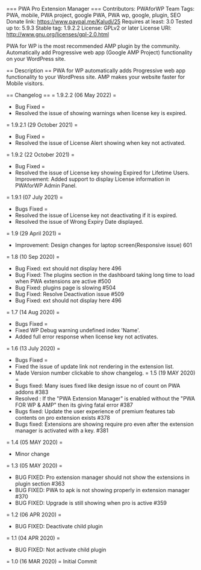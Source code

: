 === PWA Pro Extension Manager ===
Contributors: PWAforWP Team
Tags: PWA, mobile, PWA project, google PWA, PWA wp, google, plugin, SEO
Donate link: https://www.paypal.me/Kaludi/25
Requires at least: 3.0
Tested up to: 5.9.3
Stable tag: 1.9.2.2
License: GPLv2 or later
License URI: http://www.gnu.org/licenses/gpl-2.0.html

PWA for WP is the most recommended AMP plugin by the community. Automatically add Progressive web app (Google AMP Project) functionality on your WordPress site.

== Description ==
PWA for WP automatically adds Progressive web app functionality to your WordPress site. AMP makes your website faster for Mobile visitors.

== Changelog ==
= 1.9.2.2 (06 May 2022) =
* Bug Fixed =
* Resolved the issue of showing warnings when license key is expired.

= 1.9.2.1 (29 October 2021) =
* Bug Fixed =
* Resolved the issue of License Alert showing when key not activated.

= 1.9.2 (22 October 2021) =
* Bug Fixed =
* Resolved the issue of License key showing Expired for Lifetime Users.
Improvement: Added support to display License information in PWAforWP Admin Panel.

= 1.9.1 (07 July 2021) =
* Bugs Fixed =
* Resolved the issue of License key not deactivating if it is expired.
* Resolved the issue of Wrong Expiry Date displayed.

= 1.9 (29 April 2021) =
* Improvement: Design changes for laptop screen(Responsive issue) 601

= 1.8 (10 Sep 2020) =
* Bug Fixed: ext should not display here 496
* Bug Fixed: The plugins section in the dashboard taking long time to load when PWA extensions are active #500
* Bug Fixed: plugins page is slowing #504
* Bug Fixed: Resolve Deactivation issue #509
* Bug Fixed: ext should not display here 496


= 1.7 (14 Aug 2020) =
* Bugs Fixed =
* Fixed WP Debug warning undefined index 'Name'.
* Added full error response when license key not activates.

= 1.6 (13 July 2020) =
* Bugs Fixed =
* Fixed  the issue of update link not rendering in the extension list.
* Made Version number clickable to show changelog.
= 1.5 (19 MAY 2020) =
* Bugs fixed: Many isues fixed like design issue no of count on PWA addons #383
* Resolved  : If the "PWA Extension Manager" is enabled without the "PWA FOR WP & AMP" then its giving fatal error #387
* Bugs fixed: Update the user experience of premium features tab contents on pro extension exists #378
* Bugs fixed: Extensions are showing require pro even after the extension manager is activated with a key. #381

= 1.4 (05 MAY 2020) =
* Minor change

= 1.3 (05 MAY 2020) =
* BUG FIXED: Pro extension manager should not show the extensions in plugin section #363
* BUG FIXED: PWA to apk is not showing properly in extension manager #370
* BUG FIXED: Upgrade is still showing when pro is active #359


= 1.2 (06 APR 2020) =
* BUG FIXED: Deactivate child plugin

= 1.1 (04 APR 2020) =
* BUG FIXED: Not activate child plugin

= 1.0 (16 MAR 2020) =
Initial Commit